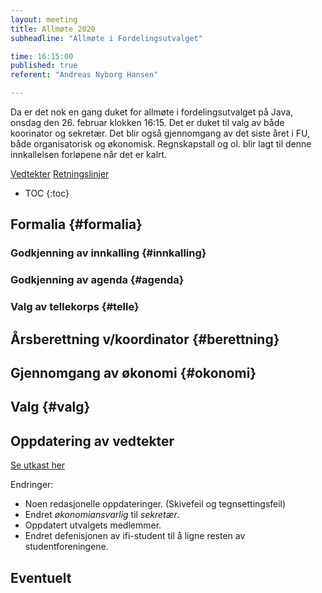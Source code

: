 ```yaml
---
layout: meeting
title: Allmøte 2020
subheadline: "Allmøte i Fordelingsutvalget"

time: 16:15:00
published: true
referent: "Andreas Nyborg Hansen"

---
```


Da er det nok en gang duket for allmøte i fordelingsutvalget på Java, onsdag den 26. februar klokken 16:15. Det er duket til valg av både koorinator og sekretær. Det blir også gjennomgang av det siste året i FU, både organisatorisk og økonomisk. Regnskapstall og ol. blir lagt til denne innkallelsen forløpene når det er kalrt. 

[Vedtekter](https://fordelingsutvalget.org/vedtekter/)
[Retningslinjer](https://fordelingsutvalget.org/retningslinjer/)


* TOC
{:toc}

## Formalia {#formalia}
### Godkjenning av innkalling {#innkalling}
### Godkjenning av agenda {#agenda}
### Valg av tellekorps {#telle}
##  Årsberettning v/koordinator {#berettning}
##  Gjennomgang av økonomi {#okonomi}
##  Valg {#valg}
## Oppdatering av vedtekter

[Se utkast her](https://fordelingsutvalget.org/vedtekter-2020-utkast/)

Endringer:
- Noen redasjonelle oppdateringer. (Skivefeil og tegnsettingsfeil)
- Endret *økonomiansvarlig* til *sekretær*.
- Oppdatert utvalgets medlemmer.
- Endret defenisjonen av ifi-student til å ligne resten av studentforeningene.

## Eventuelt